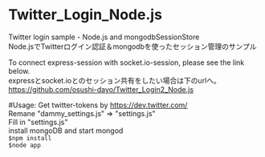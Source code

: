 Twitter_Login_Node.js
=====================

Twitter login sample - Node.js and mongodbSessionStore  
Node.jsでTwitterログイン認証＆mongodbを使ったセッション管理のサンプル

To connect express-session with socket.io-session, please see the link below.  
expressとsocket.ioとのセッション共有をしたい場合は下のurlへ。  
<https://github.com/osushi-dayo/Twitter_Login2_Node.js>

#Usage:
Get twitter-tokens by <https://dev.twitter.com/>  
Remane "dammy_settings.js" => "settings.js"  
Fill in "settings.js"  
install mongoDB and start mongod  
`$npm install`  
`$node app`  
